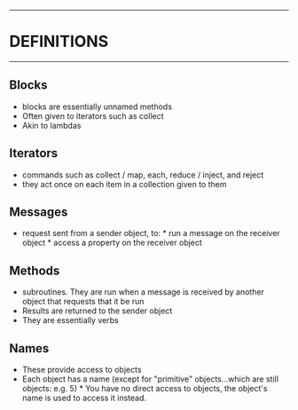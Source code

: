 ----------------------------------------------------------------------------------------------
# DEFINITIONS
----------------------------------------------------------------------------------------------

Blocks
------
*   blocks are essentially unnamed methods
*   Often given to iterators such as collect
*   Akin to lambdas

Iterators
---------
*   commands such as collect / map, each, reduce / inject, and reject
*   they act once on each item in a collection given to them

Messages
--------
*   request sent from a sender object, to:
		*   run a message on the receiver object
		*   access a property on the receiver object

Methods
-------
*   subroutines. They are run when a message is received by another object that 
    requests that it be run
*   Results are returned to the sender object
*   They are essentially verbs

Names
-----
*   These provide access to objects 
*   Each object has a name (except for "primitive" objects...which are still objects: e.g. 5)
		*   You have no direct access to objects, the object's name is used to access it instead.

